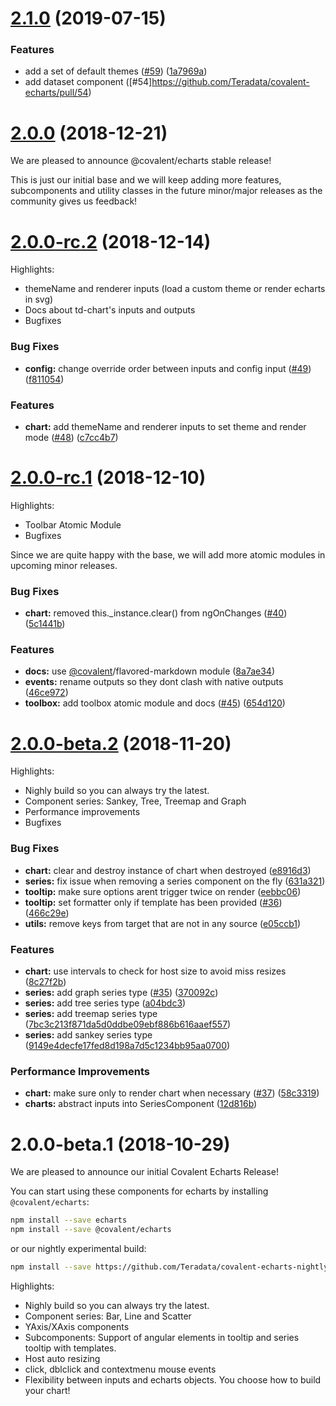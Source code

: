 <a name="2.1.0"></a>
# [2.1.0](https://github.com/teradata/covalent-echarts/compare/v2.0.0...v2.1.0) (2019-07-15)

### Features

* add a set of default themes ([#59](https://github.com/teradata/covalent-echarts/issues/59)) ([1a7969a](https://github.com/teradata/covalent-echarts/commit/1a7969a))
* add dataset component ([#54]https://github.com/Teradata/covalent-echarts/pull/54)


<a name="2.0.0"></a>
# [2.0.0](https://github.com/teradata/covalent-echarts/compare/v2.0.0-rc.2...v2.0.0) (2018-12-21)

We are pleased to announce @covalent/echarts stable release!

This is just our initial base and we will keep adding more features, subcomponents and utility classes in the future minor/major releases as the community gives us feedback! 


<a name="2.0.0-rc.2"></a>
# [2.0.0-rc.2](https://github.com/teradata/covalent-echarts/compare/v2.0.0-rc.1...v2.0.0-rc.2) (2018-12-14)

Highlights:

- themeName and renderer inputs (load a custom theme or render echarts in svg)
- Docs about td-chart's inputs and outputs
- Bugfixes


### Bug Fixes

* **config:** change override order between inputs and config input ([#49](https://github.com/teradata/covalent-echarts/issues/49)) ([f811054](https://github.com/teradata/covalent-echarts/commit/f811054))


### Features

* **chart:** add themeName and renderer inputs to set theme and render mode ([#48](https://github.com/teradata/covalent-echarts/issues/48)) ([c7cc4b7](https://github.com/teradata/covalent-echarts/commit/c7cc4b7))



<a name="2.0.0-rc.1"></a>
# [2.0.0-rc.1](https://github.com/teradata/covalent-echarts/compare/v2.0.0-beta.2...v2.0.0-rc.1) (2018-12-10)

Highlights:

- Toolbar Atomic Module
- Bugfixes

Since we are quite happy with the base, we will add more atomic modules in upcoming minor releases.


### Bug Fixes

* **chart:** removed this._instance.clear() from ngOnChanges ([#40](https://github.com/teradata/covalent-echarts/issues/40)) ([5c1441b](https://github.com/teradata/covalent-echarts/commit/5c1441b))


### Features

* **docs:** use [@covalent](https://github.com/covalent)/flavored-markdown module ([8a7ae34](https://github.com/teradata/covalent-echarts/commit/8a7ae34))
* **events:** rename outputs so they dont clash with native outputs ([46ce972](https://github.com/teradata/covalent-echarts/commit/46ce972))
* **toolbox:** add toolbox atomic module and docs ([#45](https://github.com/teradata/covalent-echarts/issues/45)) ([654d120](https://github.com/teradata/covalent-echarts/commit/654d120))



<a name="2.0.0-beta.2"></a>
# [2.0.0-beta.2](https://github.com/teradata/covalent-echarts/compare/v2.0.0-beta.1...v2.0.0-beta.2) (2018-11-20)

Highlights:

- Nighly build so you can always try the latest.
- Component series: Sankey, Tree, Treemap and Graph
- Performance improvements
- Bugfixes


### Bug Fixes

* **chart:** clear and destroy instance of chart when destroyed ([e8916d3](https://github.com/teradata/covalent-echarts/commit/e8916d3))
* **series:** fix issue when removing a series component on the fly ([631a321](https://github.com/teradata/covalent-echarts/commit/631a321))
* **tooltip:** make sure options arent trigger twice on render ([eebbc06](https://github.com/teradata/covalent-echarts/commit/eebbc06))
* **tooltip:** set formatter only if template has been provided ([#36](https://github.com/teradata/covalent-echarts/issues/36)) ([466c29e](https://github.com/teradata/covalent-echarts/commit/466c29e))
* **utils:** remove keys from target that are not in any source ([e05ccb1](https://github.com/teradata/covalent-echarts/commit/e05ccb1))


### Features

* **chart:** use intervals to check for host size to avoid miss resizes ([8c27f2b](https://github.com/teradata/covalent-echarts/commit/8c27f2b))
* **series:** add graph series type ([#35](https://github.com/teradata/covalent-echarts/issues/35)) ([370092c](https://github.com/teradata/covalent-echarts/commit/370092c))
* **series:** add tree series type ([a04bdc3](https://github.com/teradata/covalent-echarts/commit/a04bdc3))
* **series:** add treemap series type ([7bc3c213f871da5d0ddbe09ebf886b616aaef557](https://github.com/teradata/covalent-echarts/commit/7bc3c213f871da5d0ddbe09ebf886b616aaef557))
* **series:** add sankey series type ([9149e4decfe17fed8d198a7d5c1234bb95aa0700](https://github.com/teradata/covalent-echarts/commit/9149e4decfe17fed8d198a7d5c1234bb95aa0700))


### Performance Improvements

* **chart:** make sure only to render chart when necessary ([#37](https://github.com/teradata/covalent-echarts/issues/37)) ([58c3319](https://github.com/teradata/covalent-echarts/commit/58c3319))
* **charts:** abstract inputs into SeriesComponent ([12d816b](https://github.com/teradata/covalent-echarts/commit/12d816b))



<a name="2.0.0-beta.1"></a>
# 2.0.0-beta.1 (2018-10-29)

We are pleased to announce our initial Covalent Echarts Release!

You can start using these components for echarts by installing `@covalent/echarts`:

```bash
npm install --save echarts
npm install --save @covalent/echarts
```

or our nightly experimental build:

```bash
npm install --save https://github.com/Teradata/covalent-echarts-nightly.git
```

Highlights:

- Nighly build so you can always try the latest.
- Component series: Bar, Line and Scatter
- YAxis/XAxis components
- Subcomponents: Support of angular elements in tooltip and series tooltip with templates.
- Host auto resizing
- click, dblclick and contextmenu mouse events
- Flexibility between inputs and echarts objects. You choose how to build your chart!
